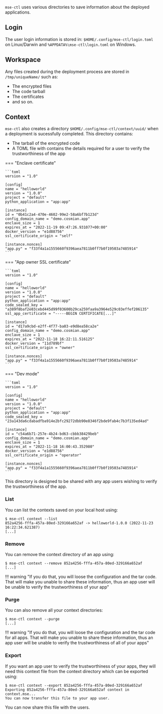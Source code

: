 
`mse-ctl` uses various directories to save information about the deployed applications. 

## Login

The user login information is stored in: `$HOME/.config/mse-ctl/login.toml` on Linux/Darwin and `%APPDATA%\mse-ctl\login.toml` on Windows. 

## Workspace

Any files created during the deployment process are stored in `/tmp/uniqueName/` such as:

- The encrypted files
- The code tarball
- The certificates
- and so on.

## Context

`mse-ctl` also creates a directory `$HOME/.config/mse-ctl/context/uuid/` when a deployment is sucessfully completed. This directory contains:

- The tarball of the encrypted code
- A TOML file with contains the details required for a user to verify the trustworthiness of the app


=== "Enclave certificate"

    ```toml
    version = "1.0"

    [config]
    name = "helloworld"
    version = "1.0.0"
    project = "default"
    python_application = "app:app"

    [instance]
    id = "0b41c2a4-470e-4602-99e2-58a6bf7b123d"
    config_domain_name = "demo.cosmian.app"
    enclave_size = 1
    expires_at = "2022-11-19 09:47:26.931077+00:00"
    docker_version = "e1d88756"
    ssl_certificate_origin = "self"

    [instance.nonces]
    "app.py" = "f33f4a1a1555660f9396aea7811b0ff7b0f19503a7485914"
    ```

=== "App owner SSL certificate"

    ```toml
    version = "1.0"

    [config]
    name = "helloworld"
    version = "1.0.0"
    project = "default"
    python_application = "app:app"
    code_sealed_key = "a389f8baf2e03cebd445d99f03600b29ca259faa9a3964e529c03effef206135"
    ssl_app_certificate = "-----BEGIN CERTIFICATE[...]"

    [instance]
    id = "d17a9cbd-e2ff-4f77-ba03-e9d8ea58ca2e"
    config_domain_name = "demo.cosmian.app"
    enclave_size = 1
    expires_at = "2022-11-18 16:22:11.516125"
    docker_version = "11d789bf"
    ssl_certificate_origin = "owner"

    [instance.nonces]
    "app.py" = "f33f4a1a1555660f9396aea7811b0ff7b0f19503a7485914"
    ```

=== "Dev mode"

    ```toml
    version = "1.0"

    [config]
    name = "helloworld"
    version = "1.0.0"
    project = "default"
    python_application = "app:app"
    code_sealed_key = "23a143da6cdabadfba914e2bfc29272dbb90e8346f2bde9fab4c7b3f135ed4ad"

    [instance]
    id = "c54a6b71-257e-4b24-bd63-cbbb38429beb"
    config_domain_name = "demo.cosmian.app"
    enclave_size = 1
    expires_at = "2022-11-18 16:00:43.352980"
    docker_version = "e1d88756"
    ssl_certificate_origin = "operator"

    [instance.nonces]
    "app.py" = "f33f4a1a1555660f9396aea7811b0ff7b0f19503a7485914"
    ```

This directory is designed to be shared with any app users wishing to verify the trustworthiness of the app. 

### List

You can list the contexts saved on your local host using:

```console
$ mse-ctl context --list
852a4256-fffa-457a-80ed-329166a652af -> helloworld-1.0.0 (2022-11-23 16:22:34.621387)
[...]
```

### Remove

You can remove the context directory of an app using:

```console
$ mse-ctl context --remove 852a4256-fffa-457a-80ed-329166a652af
[...]
```

!!! warning "If you do that, you will loose the configuration and the tar code. That will make you unable to share these information, thus an app user will be unable to verify the trustworthiness of your app"


### Purge

You can also remove all your context directories:

```console
$ mse-ctl context --purge
[...]
```

!!! warning "If you do that, you will loose the configuration and the tar code for all apps. That will make you unable to share these information, thus an app user will be unable to verify the trustworthiness of all of your apps"


### Export

If you want an app user to verify the trustworthiness of your apps, they will need this context file from the context directory which can be exported using:

```console
$ mse-ctl context --export 852a4256-fffa-457a-80ed-329166a652af
Exporting 852a4256-fffa-457a-80ed-329166a652af context in context.mse...
You can now transfer this file to your app user.
```

You can now share this file with the users.
